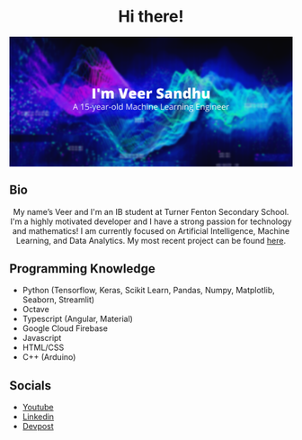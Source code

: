 <h1 align="center">Hi there!</h1>

<div align="center">
<img hight="500" width="1000" align="center" src="https://github.com/Real-VeerSandhu/Real-VeerSandhu/blob/main/Veer Sandhu (1).png">
</div>

## Bio
<div align="center">
My name’s Veer and I'm an IB student at Turner Fenton Secondary School. I'm a highly motivated developer and I have a strong passion for technology and mathematics! I am currently focused on Artificial Intelligence, Machine Learning, and Data Analytics. My most recent project can be found <a href=https://github.com/Real-VeerSandhu/Covid-Info-App"">here</a>.
</div>

## Programming Knowledge
- Python (Tensorflow, Keras, Scikit Learn, Pandas, Numpy, Matplotlib, Seaborn, Streamlit)
- Octave
- Typescript (Angular, Material)
- Google Cloud Firebase
- Javascript
- HTML/CSS
- C++ (Arduino)

## Socials

- [Youtube](https://www.linkedin.com/in/veer-sandhu/)
- [Linkedin](https://www.linkedin.com/in/veer-sandhu/)
- [Devpost](https://devpost.com/Real-VeerSandhu?ref_content=user-portfolio&ref_feature=portfolio&ref_medium=global-nav)
